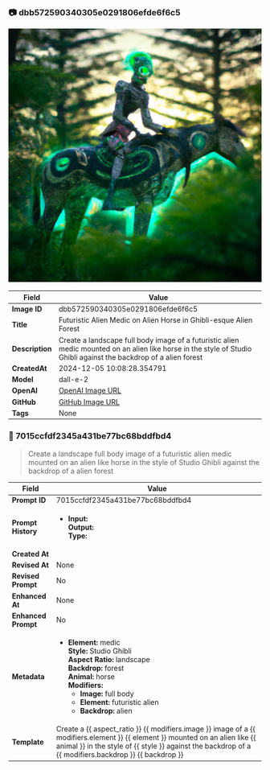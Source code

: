 

### 📷 dbb572590340305e0291806efde6f6c5 


![data.id](./dbb572590340305e0291806efde6f6c5.jpg)


| Field          | Value                                                                                                                     |
|----------------|---------------------------------------------------------------------------------------------------------------------------|
| **Image ID**             | dbb572590340305e0291806efde6f6c5                                                                                                             |
| **Title**           | Futuristic Alien Medic on Alien Horse in Ghibli-esque Alien Forest                                                                                                       |
| **Description**           | Create a landscape full body image of a futuristic alien medic mounted on an alien like horse in the style of Studio Ghibli against the backdrop of a alien forest                                                                                                       |
| **CreatedAt**        | 2024-12-05 10:08:28.354791                                                                                                        |
| **Model**        | dall-e-2                                                                                                        |
| **OpenAI**         | [OpenAI Image URL](https://oaidalleapiprodscus.blob.core.windows.net/private/org-TZj0gKpq3CiXdXNznVOkBYav/user-t5KW5S6yYiCS0u4yDWasqnEP/img-epCYB1QpIzNTioeAk5ldPwEY.png?st=2024-12-05T09%3A08%3A22Z&se=2024-12-05T11%3A08%3A22Z&sp=r&sv=2024-08-04&sr=b&rscd=inline&rsct=image/png&skoid=d505667d-d6c1-4a0a-bac7-5c84a87759f8&sktid=a48cca56-e6da-484e-a814-9c849652bcb3&skt=2024-12-05T00%3A25%3A17Z&ske=2024-12-06T00%3A25%3A17Z&sks=b&skv=2024-08-04&sig=5F5EPZoyN0444Wbm9UG3iamwvbOyxHObPs4KBO%2B2YN4%3D)                                                                                |
| **GitHub**         | [GitHub Image URL](https://raw.githubusercontent.com/Caneta-Silva/studio-ghibli/blob/main/images/dbb572590340305e0291806efde6f6c5/dbb572590340305e0291806efde6f6c5.jpg)                                                                                |
| **Tags**       | None                                                                                                                   |

### 📜 7015ccfdf2345a431be77bc68bddfbd4

> Create a landscape full body image of a futuristic alien medic mounted on an alien like horse in the style of Studio Ghibli against the backdrop of a alien forest

| Field          | Value                                                                                                                                                                      |
|----------------|----------------------------------------------------------------------------------------------------------------------------------------------------------------------------|
| **Prompt ID**  | 7015ccfdf2345a431be77bc68bddfbd4                                                                                                                                                            |
| **Prompt History** | <ul><li>**Input:**  <br> **Output:**  <br> **Type:** </li></ul> |
| **Created At** |                                                                                                                                                    |
| **Revised At** | None                                                                                                                                                   |
| **Revised Prompt** | No                                                                                                                                                                      |
| **Enhanced At** | None                                                                                                                                                  |
| **Enhanced Prompt** | No                                                                                                                                                                    |
| **Metadata**   | <ul><li>**Element:** medic <br> **Style:** Studio Ghibli <br> **Aspect Ratio:** landscape <br> **Backdrop:** forest <br> **Animal:** horse <br> **Modifiers:**<ul><li>**Image:** full body</li><li>**Element:** futuristic alien</li><li>**Backdrop:** alien</li></ul></li></ul> |
| **Template**   | Create a {{ aspect_ratio }} {{ modifiers.image }} image of a {{ modifiers.element }} {{ element }} mounted on an alien like {{ animal }} in the style of {{ style }} against the backdrop of a {{ modifiers.backdrop }} {{ backdrop }}                                                                                                                                           |


